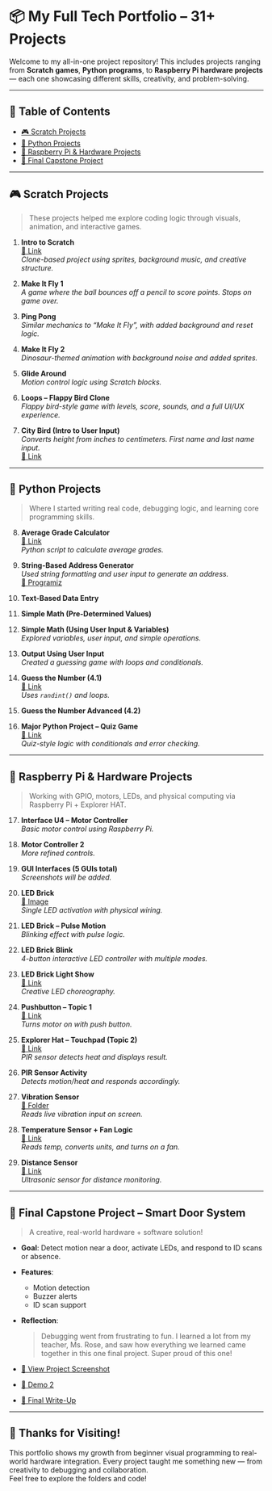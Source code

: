 # 📦 My Full Tech Portfolio – 31+ Projects

Welcome to my all-in-one project repository! This includes projects ranging from **Scratch games**, **Python programs**, to **Raspberry Pi hardware projects** — each one showcasing different skills, creativity, and problem-solving.

---

## 🧠 Table of Contents

- [🎮 Scratch Projects](#-scratch-projects)
- [🐍 Python Projects](#-python-projects)
- [🔌 Raspberry Pi & Hardware Projects](#-raspberry-pi--hardware-projects)
- [🏁 Final Capstone Project](#-final-capstone-project)

---

## 🎮 Scratch Projects

> These projects helped me explore coding logic through visuals, animation, and interactive games.

1. **Intro to Scratch**  
   [🔗 Link](https://sites.google.com/d/1WnXkwQOsAEDPOg8vmFrBu7KK1LzVh5Lt/p/1xtJZ74kZAlijbH1j5BfdMQ-8dR4sJYq9/edit?pli=1)  
   _Clone-based project using sprites, background music, and creative structure._

2. **Make It Fly 1**  
   _A game where the ball bounces off a pencil to score points. Stops on game over._

3. **Ping Pong**  
   _Similar mechanics to “Make It Fly”, with added background and reset logic._

4. **Make It Fly 2**  
   _Dinosaur-themed animation with background noise and added sprites._

5. **Glide Around**  
   _Motion control logic using Scratch blocks._

6. **Loops – Flappy Bird Clone**  
   _Flappy bird-style game with levels, score, sounds, and a full UI/UX experience._

7. **City Bird (Intro to User Input)**  
   _Converts height from inches to centimeters. First name and last name input._  
   [🔗 Link](https://www.programiz.com/online-compiler/5ABazpPBNsVbk)

---

## 🐍 Python Projects

> Where I started writing real code, debugging logic, and learning core programming skills.

8. **Average Grade Calculator**  
   [🔗 Link](https://www.programiz.com/online-compiler/3xP0yazXDraLZ)  
   _Python script to calculate average grades._

9. **String-Based Address Generator**  
   _Used string formatting and user input to generate an address._  
   [🔗 Programiz](https://dev.programiz.com/python-programming/online-compiler/)

10. **Text-Based Data Entry**

11. **Simple Math (Pre-Determined Values)**

12. **Simple Math (Using User Input & Variables)**  
    _Explored variables, user input, and simple operations._

13. **Output Using User Input**  
    _Created a guessing game with loops and conditionals._

14. **Guess the Number (4.1)**  
    [🔗 Link](https://www.programiz.com/python-programming/online-compiler/)  
    _Uses `randint()` and loops._

15. **Guess the Number Advanced (4.2)**

16. **Major Python Project – Quiz Game**  
    [🔗 Link](https://replit.com/@cbascons/AcclaimedFussyPi#main.py)  
    _Quiz-style logic with conditionals and error checking._

---

## 🔌 Raspberry Pi & Hardware Projects

> Working with GPIO, motors, LEDs, and physical computing via Raspberry Pi + Explorer HAT.

17. **Interface U4 – Motor Controller**  
    _Basic motor control using Raspberry Pi._

18. **Motor Controller 2**  
    _More refined controls._

19. **GUI Interfaces (5 GUIs total)**  
    _Screenshots will be added._

20. **LED Brick**  
    [🔗 Image](https://drive.google.com/file/d/17JoXGDh0Eymd339HH-VghA-nyqUHflun/view?usp=sharing)  
    _Single LED activation with physical wiring._

21. **LED Brick – Pulse Motion**  
    _Blinking effect with pulse logic._

22. **LED Brick Blink**  
    _4-button interactive LED controller with multiple modes._

23. **LED Brick Light Show**  
    [🔗 Link](https://drive.google.com/file/d/11y-T9L2TUzMvErYjEseUM8rBIpWN2seO/view?usp=sharing)  
    _Creative LED choreography._

24. **Pushbutton – Topic 1**  
    [🔗 Link](https://drive.google.com/file/d/12E7pTlVI3aLD0zlhI8rJgQDW90iZ4IbH/view?usp=sharing)  
    _Turns motor on with push button._

25. **Explorer Hat – Touchpad (Topic 2)**  
    [🔗 Link](https://drive.google.com/file/d/12LviCrBaEjBnWSlahu4qXF8_zbbxZKpZ/view?usp=sharing)  
    _PIR sensor detects heat and displays result._

26. **PIR Sensor Activity**  
    _Detects motion/heat and responds accordingly._

27. **Vibration Sensor**  
    [🔗 Folder](https://drive.google.com/drive/u/0/folders/1johVuCM6tvV5NSp_dsWo30NnNWjSpu3W)  
    _Reads live vibration input on screen._

28. **Temperature Sensor + Fan Logic**  
    [🔗 Link](https://drive.google.com/file/d/1-q6qFx5vd6SMB9Wh-E6FC-vuA7grpjNj/view?usp=sharing)  
    _Reads temp, converts units, and turns on a fan._

29. **Distance Sensor**  
    [🔗 Link](https://drive.google.com/file/d/1-xc71u2-WOMCXI3kWK9SjOkYBNUjQRAv/view?usp=sharing)  
    _Ultrasonic sensor for distance monitoring._

---

## 🏁 Final Capstone Project – **Smart Door System**

> A creative, real-world hardware + software solution!

- **Goal**: Detect motion near a door, activate LEDs, and respond to ID scans or absence.
- **Features**:
  - Motion detection
  - Buzzer alerts
  - ID scan support
- **Reflection**:  
  > Debugging went from frustrating to fun. I learned a lot from my teacher, Ms. Rose, and saw how everything we learned came together in this one final project. Super proud of this one!

- [🔗 View Project Screenshot](https://drive.google.com/file/d/1BL_kuOHnQOxMypIqjHiHrHVkzg8XQtq_/view?usp=drive_link)  
- [🔗 Demo 2](https://drive.google.com/file/d/1epfIBVmfFbUE-enZ976yq1IrxbvalGTw/view?usp=drive_link)  
- [🔗 Final Write-Up](https://docs.google.com/document/d/15_BrcG100HyINlxzCZWq5kr2bUtcaWSrP1usK9wBl4I/edit?tab=t.0)

---

## 👋 Thanks for Visiting!

This portfolio shows my growth from beginner visual programming to real-world hardware integration. Every project taught me something new — from creativity to debugging and collaboration.  
Feel free to explore the folders and code!
